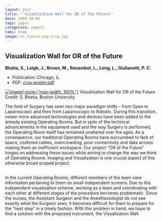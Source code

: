 ```yaml
---
layout: post
title: '"Visualization Wall for OR of the Future"'
date: 2009-10-09
tags: paper
categories: papers
tabs: true
image: or_future.png-srcw.jpg
---
```


## Visualization Wall for OR of the Future
**Bhatia, S., Leigh, J., Brown, M., Renambot, L., Long, L., Giulianotti, P. C.**
- Publication: Chicago, IL
- PDF: [crsa-poster.pdf](/documents/crsa-poster.pdf)


[![image](https://www.evl.uic.edu/output/originals/or_future.png-srcw.jpg){:style="max-width: 100%"}](https://www.evl.uic.edu/output/originals/or_future.png-srcw.jpg)
Visualization Wall for OR of the Future
Credit: S. Bhatia, Boston University

The field of Surgery has seen two major paradigm shifts - from Open to Laparoscopic and then from Laparoscopic to Robotic. During this transition, newer more advanced technologies and devices have been added to the already existing Operating Rooms. But in spite of the technical advancements in the equipment used and the way Surgery is performed, the Operating Room itself has remained unaltered over the ages. As a consequence, our traditional Operating Rooms have succumbed to lack of space, cluttered cables, overcrowding, poor connectivity and data access making them an inefficient workspace. Our project &ldquo;OR of the Future&rdquo; hinges on addressing these issues while aiming to change the way we think of Operating Rooms. Imaging and Visualization is one crucial aspect of this otherwise broad scoped project.<br><br>

In the current Operating Rooms, different members of the team view information pertaining to them on small independent screens. Due to this independent visualization scheme, working as a team and coordinating with each other at different stages of the procedure becomes problematic. Since the nurses, the Assistant Surgeon and the Anesthesiologist do not see exactly what the Surgeon sees; it becomes difficult for them to prepare for the &ldquo;next step&rdquo; in a timely fashion. With this problem in hand, we hope to find a solution with the proposed instrument, the Visualization Wall.
